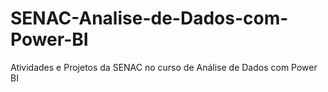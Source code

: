 # SENAC-Analise-de-Dados-com-Power-BI
Atividades e Projetos da SENAC no curso de Análise de Dados com Power BI
